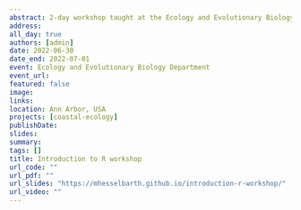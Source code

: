 ```yaml
---
abstract: 2-day workshop taught at the Ecology and Evolutionary Biology Department (University of Michigan) for the incoming Master students.
address:
all_day: true
authors: [admin]
date: 2022-06-30
date_end: 2022-07-01
event: Ecology and Evolutionary Biology Department
event_url:
featured: false
image:
links:
location: Ann Arbor, USA
projects: [coastal-ecology]
publishDate:
slides:
summary:
tags: []
title: Introduction to R workshop
url_code: ""
url_pdf: ""
url_slides: "https://mhesselbarth.github.io/introduction-r-workshop/"
url_video: ""
---
```

